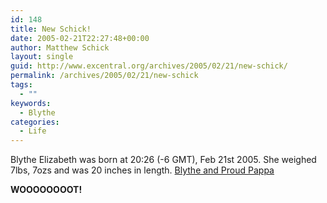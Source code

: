 ```yaml
---
id: 148
title: New Schick!
date: 2005-02-21T22:27:48+00:00
author: Matthew Schick
layout: single
guid: http://www.excentral.org/archives/2005/02/21/new-schick/
permalink: /archives/2005/02/21/new-schick
tags:
  - ""
keywords:
  - Blythe
categories:
  - Life
---
```

Blythe Elizabeth was born at 20:26 (-6 GMT), Feb 21st 2005.  She weighed 7lbs, 7ozs and was 20 inches in length. <a href="http://www.excentral.org/images/00017.jpg">Blythe and Proud Pappa</a>

<strong>WOOOOOOOOT!</strong>